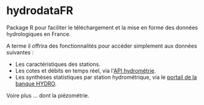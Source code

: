 # hydrodataFR
Package R pour faciliter le téléchargement et la mise en forme des données hydrologiques en France.

A terme il offrira des fonctionnalités pour accéder simplement aux données suivantes :

- Les caractéristiques des stations.
- Les cotes et débits en temps réel, via l'[API hydrométrie](https://hubeau.eaufrance.fr/page/api-hydrometrie).
- Les synthèses statistiques par station hydrométrique, via le [portail de la banque HYDRO](http://hydro.eaufrance.fr/).
 
Voire plus ... dont la piézométrie.

